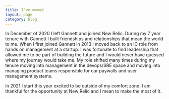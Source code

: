 ```yaml
---
title: I've moved
layout: page
category: blog
---
```


In December of 2020 I left Gannett and joined New Relic. During my 7 year tenure with Gannett I built friendships and relationships that mean the world to me. When I first joined Gannett in 2013 I moved back to an IC role from hands on management at a startup. I was fortunate to find leadership that allowed me to be part of building the future and I would never have guessed where my journey would take me. My role shifted many times during my tenure moving into management in the devops/SRE space and moving into managing product teams responsible for our paywalls and user management systems.

In 2021 I start this year excited to be outside of my comfort zone. I am thankful for the opportunity at New Relic and I mean to make the most of it.

